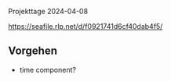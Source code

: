 Projekttage 2024-04-08

https://seafile.rlp.net/d/f0921741d6cf40dab4f5/

## Vorgehen

- time component?
